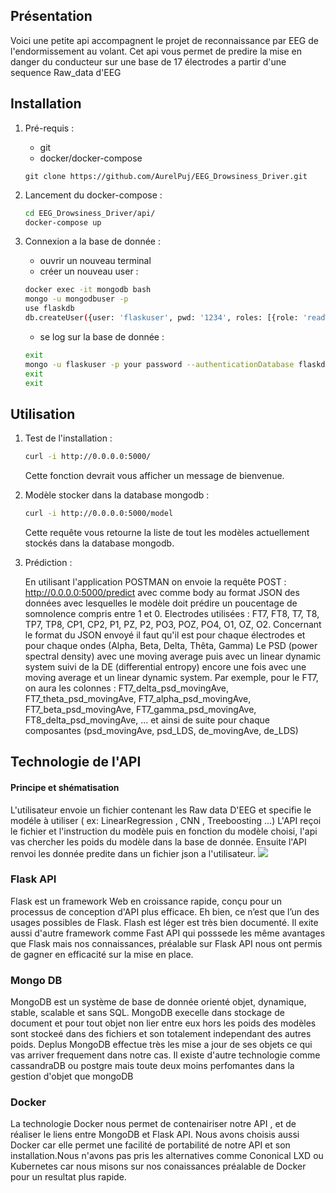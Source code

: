 <h2> Présentation </h2>

Voici une petite api accompagnent le projet de reconnaissance par EEG de l'endormissement au volant.
Cet api vous permet de predire la mise en danger du conducteur sur une base de 17 électrodes a partir d'une sequence Raw_data d'EEG


<h2> Installation </h2>

1. Pré-requis :
	- git 
	- docker/docker-compose 

	```
	git clone https://github.com/AurelPuj/EEG_Drowsiness_Driver.git
	```


2. Lancement du docker-compose :

	```bash
	cd EEG_Drowsiness_Driver/api/ 
	docker-compose up 
	```
				
3. Connexion a la base de donnée :

	- ouvrir un nouveau terminal 
	- créer un nouveau user :

	```bash 
	docker exec -it mongodb bash
	mongo -u mongodbuser -p
	use flaskdb
	db.createUser({user: 'flaskuser', pwd: '1234', roles: [{role: 'readWrite', db: 'flaskdb'}]})
	```

	- se log sur la base de donnée :

	``` bash 
	exit
	mongo -u flaskuser -p your password --authenticationDatabase flaskdb
	exit
	exit
	```
   
    
<h2> Utilisation </h2>

1. Test de l'installation :

	```bash
	curl -i http://0.0.0.0:5000/
	``` 
	Cette fonction devrait vous afficher un message de bienvenue.

2. Modèle stocker dans la database mongodb :

	```bash
	curl -i http://0.0.0.0:5000/model
	``` 

	Cette requête vous retourne la liste de tout les modèles actuellement stockés dans la database mongodb.
  
3. Prédiction :

	En utilisant l'application POSTMAN on envoie la requête POST : http://0.0.0.0:5000/predict avec comme body au format JSON des données avec lesquelles le modèle doit prédire un poucentage de somnolence compris entre 1 et 0. Electrodes utilisées : FT7, FT8, T7, T8, TP7, TP8, CP1, CP2, P1, PZ, P2, PO3, POZ, PO4, O1, OZ, O2. Concernant le format du JSON envoyé il faut qu'il est pour chaque électrodes et pour chaque ondes (Alpha, Beta, Delta, Thêta, Gamma)  Le PSD (power spectral density) avec une moving average puis avec un linear dynamic system suivi de la DE (differential entropy) encore une fois avec une moving average et un linear dynamic system. Par exemple, pour le FT7, on aura les colonnes : FT7_delta_psd_movingAve, FT7_theta_psd_movingAve, FT7_alpha_psd_movingAve, FT7_beta_psd_movingAve, FT7_gamma_psd_movingAve, FT8_delta_psd_movingAve, ... et ainsi de suite pour chaque composantes (psd_movingAve, psd_LDS, de_movingAve, de_LDS)

<h2> Technologie de l'API </h2>

<h4> Principe et shématisation </h4> 
	L'utilisateur envoie un fichier contenant les Raw data D'EEG et specifie le modéle à utiliser ( ex: LinearRegression , CNN , Treeboosting ...)
	L'API reçoi le fichier et l'instruction du modèle puis en fonction du modèle choisi, l'api vas chercher les poids du modèle dans la base de donnée.
	Ensuite l'API renvoi les donnée predite dans un fichier json a l'utilisateur.


<img src ="./logo/API_shématic.png">


<h3>Flask API </h3> 

Flask est un framework Web en croissance rapide, conçu pour un processus de conception d'API plus efficace. Eh bien, ce n’est que l’un des usages possibles de Flask.
Flash est léger est très bien documenté. Il exite aussi d'autre framework comme Fast API qui posssede les même avantages que Flask mais nos connaissances, préalable sur Flask API nous ont permis de gagner en efficacité sur la mise en place. 

<h3>Mongo DB </h3>

MongoDB est un système de base de donnée orienté objet, dynamique, stable, scalable et sans SQL.
MongoDB execelle dans stockage de document et pour tout objet non lier entre eux hors les poids des modèles sont stockeé dans des fichiers et son totalement independant des autres poids.
Deplus MongoDB effectue très les mise a jour de ses objets ce qui vas arriver frequement dans notre cas. 
Il existe d'autre technologie comme cassandraDB ou postgre mais toute deux moins perfomantes dans la gestion d'objet que mongoDB 

<h3>Docker  </h3>

La technologie Docker nous permet de contenairiser notre API , et de réaliser le liens entre MongoDB et Flask API. Nous avons choisis aussi Docker car elle permet une facilité de portabilité de notre API et son installation.Nous n'avons pas pris les alternatives comme Cononical LXD ou  Kubernetes car nous misons sur nos conaissances préalable de Docker pour un resultat plus rapide.


